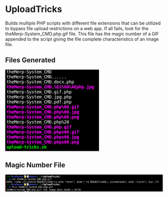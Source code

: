 # UploadTricks

Builds multiple PHP scripts with different file extensions that can be utilized to bypass file upload restrictions on a web app. If all fails, look for the theMerp-System_CMD.php.gif file. This file has the magic number of a GIF appended to the script giving the file complete characteristics of an image file.

## Files Generated

![files](./images/1.png)

## Magic Number File

![magic](./images/2.png)